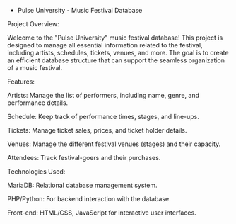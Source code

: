 - Pulse University - Music Festival Database

Project Overview:

Welcome to the "Pulse University" music festival database! This project is designed to manage all essential information related to the festival, including artists, schedules, tickets, venues, and more. 
The goal is to create an efficient database structure that can support the seamless organization of a music festival.

Features:

Artists: Manage the list of performers, including name, genre, and performance details.

Schedule: Keep track of performance times, stages, and line-ups.

Tickets: Manage ticket sales, prices, and ticket holder details.

Venues: Manage the different festival venues (stages) and their capacity.

Attendees: Track festival-goers and their purchases.

Technologies Used:

MariaDB: Relational database management system.

PHP/Python: For backend interaction with the database.

Front-end: HTML/CSS, JavaScript for interactive user interfaces.
